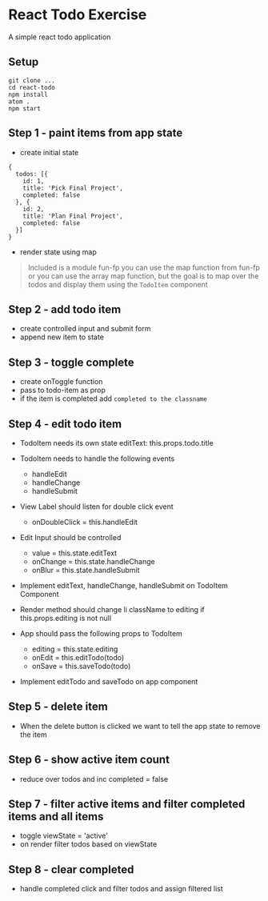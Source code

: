 # React Todo Exercise

A simple react todo application

## Setup

```
git clone ...
cd react-todo
npm install
atom .
npm start
```

## Step 1 - paint items from app state

* create initial state

```
{
  todos: [{
    id: 1,
    title: 'Pick Final Project',
    completed: false
  }, {
    id: 2,
    title: 'Plan Final Project',
    completed: false
  }]
}
```

* render state using map

> Included is a module fun-fp you can use the
map function from fun-fp or you can use the array
map function, but the goal is to map over the
todos and display them using the `TodoItem`
component

## Step 2 - add todo item

* create controlled input and submit form
* append new item to state

## Step 3 - toggle complete

* create onToggle function
* pass to todo-item as prop
* if the item is completed add `completed to the classname`

## Step 4 - edit todo item

* TodoItem needs its own state
  editText: this.props.todo.title
* TodoItem needs to handle the following events
  - handleEdit
  - handleChange
  - handleSubmit

* View Label should listen for double click event
  - onDoubleClick = this.handleEdit

* Edit Input should be controlled
  - value = this.state.editText
  - onChange = this.state.handleChange
  - onBlur = this.state.handleSubmit

* Implement editText, handleChange, handleSubmit on TodoItem Component

* Render method should change li className to editing if this.props.editing is not null

* App should pass the following props to TodoItem
  - editing = this.state.editing
  - onEdit = this.editTodo(todo)
  - onSave = this.saveTodo(todo)

* Implement editTodo and saveTodo on app component

## Step 5 - delete item

* When the delete button is clicked we want to
tell the app state to remove the item


## Step 6 - show active item count

* reduce over todos and inc completed = false

## Step 7 - filter active items and filter completed items and all items

* toggle viewState = 'active'
* on render filter todos based on viewState

## Step 8 - clear completed

* handle completed click and filter todos and assign filtered list
